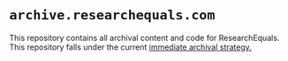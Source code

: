 # `archive.researchequals.com`

This repository contains all archival content and code for ResearchEquals. This repository falls under the current [immediate archival strategy.](https://libscie.org/researchequals-archival-strategy/)
